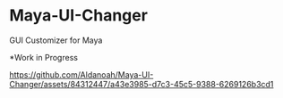# Maya-UI-Changer

GUI Customizer for Maya

*Work in Progress


https://github.com/Aldanoah/Maya-UI-Changer/assets/84312447/a43e3985-d7c3-45c5-9388-6269126b3cd1
